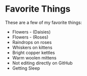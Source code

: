 # Favorite Things

These are a few of my favorite things:

- Flowers - (Daisies)
- Flowers - (Roses)
- Raindrops on roses
- Whiskers on kittens
- Bright copper kettles
- Warm woolen mittens
- Not editing directly on GitHub
- Getting Sleep
